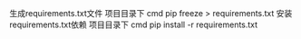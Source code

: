 生成requirements.txt文件 项目目录下 cmd pip freeze > requirements.txt 安装requirements.txt依赖 项目目录下 cmd pip install -r
requirements.txt
